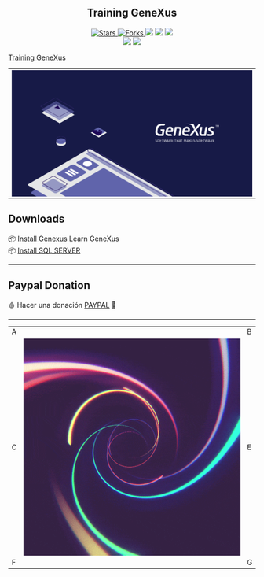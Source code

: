 
<h2 align="center"> Training GeneXus </h2>

<p align="center">
  <a href="https://github.com/brian-emarquez/genexus-training/stargazers">
    <img src="https://img.shields.io/github/stars/brian-emarquez/genexus-training.svg?style=flat" alt="Stars">
  </a>
  <a href="https://github.com/brian-emarquez/genexus-training/network">
    <img src="https://img.shields.io/github/forks/rian-emarquez/genexus-training.svg?style=flat" alt="Forks">
  
  </a>
    <img src="https://img.shields.io/github/downloads/Brian-emarquez/genexus-training/total?color=violet">
    <img src="https://img.shields.io/github/downloads/Brian-emarquez/genexus-training/total?color=green">
  </a>
   </a>
   <a href="https://github.com/Brian-emarquez/genexus-training/network">
    <img src="https://img.shields.io/badge/Plataform-Windows-blue">
  </a><br>
   <img src="https://img.shields.io/github/last-commit/Brian-emarquez/genexus-training?color=blue&style=for-the-badge">
  <img src="https://img.shields.io/github/languages/count/Brian-emarquez/genexus-training?style=for-the-badge">
</P>
  

  [Training GeneXus](https://training.genexus.com/en/)
<table align="center">
  <tr>
    <td align="center" style="padding=0;width=50%;">
      <img align="center" style="padding=0;" src="./assets/GeneXus.png" />
    </td>
  </tr>
</table>



## Downloads

📦 [Install Genexus ](https://training.genexus.com/en/) Learn GeneXus <br>
📦 [Install SQL SERVER](https://www.microsoft.com/es-es/sql-server/sql-server-downloads) <br>


---

## Paypal Donation
🩸 Hacer una donación [PAYPAL](https://www.paypal.com/donate?hosted_button_id=98U3T62494H9Y) 🍵

---

 <table align="center">
    <tr>
      <td colspan="3">A</td>
        <td>B</td>
      </tr>
      <tr>
        <td>C</td>
      <td colspan="2"><img align="center" style="padding=0;" src="./assets/cercle.gif" /></td>
        <td>E</td>
      </tr>
      <tr>
      <td colspan="3">F</td>
        <td>G</td>
    </tr>
</table>